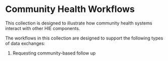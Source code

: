 # Community Health Workflows

This collection is designed to illustrate how community health systems interact with other HIE components.  

The workflows in this collection are designed to support the following types of data exchanges:

1.  Requesting community-based follow up 

